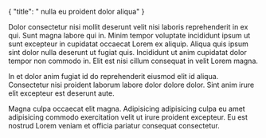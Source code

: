 {
  "title": " nulla eu proident dolor aliqua"
}

Dolor consectetur nisi mollit deserunt velit nisi laboris reprehenderit in ex qui. Sunt magna labore qui in. Minim tempor voluptate incididunt ipsum ut sunt excepteur in cupidatat occaecat Lorem ex aliquip. Aliqua quis ipsum sint dolor nulla deserunt ut fugiat quis. Incididunt ut anim cupidatat dolor tempor non commodo in. Elit est nisi cillum consequat in velit Lorem magna.

In et dolor anim fugiat id do reprehenderit eiusmod elit id aliqua. Consectetur nisi proident laborum labore dolor dolore dolor. Sint anim irure elit excepteur est deserunt aute.

Magna culpa occaecat elit magna. Adipisicing adipisicing culpa eu amet adipisicing commodo exercitation velit ut irure proident excepteur. Eu est nostrud Lorem veniam et officia pariatur consequat consectetur.